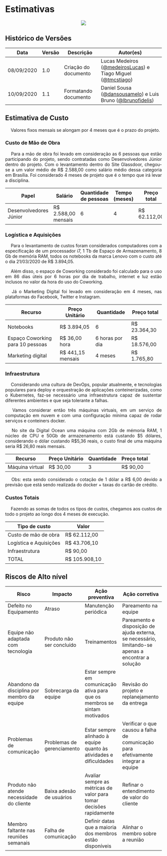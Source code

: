 # Estimativas

<div style="display: flex; justify-content: center; align-items:center;">
    <img src="https://unbarqdsw.github.io/2020.1_G11_SYA/assets/estimativas/cost2.png">
</div>

## Histórico de Versões

| Data | Versão | Descrição | Autor(es) |
| ---- | ------ | --------- | --------- |
| 08/09/2020 | 1.0 | Criação do documento | Lucas Medeiros ([@medeirosLucas](https://github.com/medeiroslucas)) e Tiago Miguel ([@tmcstiago](https://github.com/tmcstiago)) |
| 10/09/2020 | 1.1 | Formatando documento | Daniel Sousa ([@dansousamelo](https://github.com/dansousamelo))  e Luis Bruno ([@lbrunofidelis](https://github.com/lbrunofidelis)) |

## Estimativa de Custo
<p align="justify">&emsp;
  Valores fixos mensais se alongam por 4 meses que é o prazo do projeto.
</p>

### Custo de Mão de Obra
<p align="justify">&emsp;
  Para a mão de obra foi levado em consideração as 6 pessoas que estão participando do projeto, sendo contratadas como Desenvolvedores Júnior dentro do projeto. Com o levantamento dentro do Site Glassdoor, chegou-se a um valor médio de R$ 2.588,00 como salário médio dessa categoria em Brasília. Foi considerado 4 meses de projeto que é o tempo que irá levar a disciplina.
</p>

| Papel                  | Salário             | Quantidade de pessoas | Tempo (meses) | Preço total  |
|------------------------|---------------------|-----------------------|---------------|--------------|
| Desenvolvedores Júnior | R$ 2.588,00 mensais | 6                     | 4             | R$ 62.112,00 |

### Logística e Aquisições

<p align="justify">&emsp;
  Para o levantamento de custos foram considerados computadores com a especificação de um processador i7, 1 Tb de Espaço de Armazenamento, 8 Gb de memória RAM, todos os notebooks da marca Lenovo com o custo até o dia 21/03/2020 de R$ 3.894,05.
</p>

<p align="justify">&emsp;
  Além disso, o espaço de Coworking considerado foi calculado para o uso em 86 dias úteis por 6 horas por dia de trabalho, internet e luz estão inclusos no valor da hora do uso do Coworking.
</p>

<p align="justify">&emsp;
  Já o Marketing Digital foi levado em consideração em 4 meses, nas plataformas do Facebook, Twitter e Instagram.
</p>

| Recurso                          | Preço Unitário    | Quantidade      | Preço total  |
|----------------------------------|-------------------|-----------------|--------------|
| Notebooks                        | R$ 3.894,05       | 6               | R$ 23.364,30 |
| Espaço Coworking para 10 pessoas | R$ 36,00 hora     | 6 horas por dia | R$ 18.576,00 |
| Marketing digital                | R$ 441,15 mensais | 4 meses         | R$ 1.765,80  |

### Infraestrutura

<p align="justify">&emsp;
  Considerando uma cultura de DevOps, popular atualmente, e tecnologias populares para deploy e orquestração de aplicações conteinerizadas, como o Kubernetes, faz-se necessário uma infraestrutura capaz de sustentar diferentes ambientes e que seja tolerante a falhas.
</p>

<p align="justify">&emsp;
  Vamos considerar então três máquinas virtuais, em um serviço de computação em nuvem e com uma configuração mínima capaz de rodar serviços e conteiners docker.
</p>

<p align="justify">&emsp;
  No site da Digital Ocean uma máquina com 2Gb de mémoria RAM, 1 núcleo de CPU e 50Gb de armazenamento está custando $5 dólares, considerando o dólar custando R$5,36 reais, o custo final de uma máquina seria R$ 26,80 reais mensais.
</p>

| Recurso         | Preço Unitário | Quantidade | Preço total |
|-----------------|----------------|------------|-------------|
| Máquina virtual | R$ 30,00       | 3          | R$ 90,00    |

<p align="justify">&emsp;
  Obs: esta sendo considerado o cotação de 1 dólar a R$ 6,00 devido a previsão que está sendo realizada do docker + taxas do cartão de crédito.
</p>

### Custos Totais

<p align="justify">&emsp;
  Fazendo as somas de todos os tipos de custos, chegamos aos custos de todo o projeto ao longo dos 4 meses de execução.
</p>

| Tipo de custo          | Valor         |
|------------------------|---------------|
| Custo de mão de obra   | R$ 62.112,00  |
| Logística e Aquisições | R$ 43.706,10  |
| Infraestrutura         | R$ 90,00      |
| TOTAL                  | R$ 105.908,10 |

## Riscos de Alto nível

| Risco                                       | Impacto                    | Ação preventiva                                                           | Ação corretiva                                                                                     |
|---------------------------------------------|----------------------------|---------------------------------------------------------------------------|----------------------------------------------------------------------------------------------------|
| Defeito no Equipamento                      | Atraso                     | Manutenção periódica                                                      | Pareamento na equipe                                                                               |
| Equipe não adaptada com tecnologia          | Produto não ser concluído  | Treinamentos                                                              | Pareamento e disposição de ajuda externa, se necessário, limitando-se apenas a encontrar a solução |
| Abandono da disciplina por membro da equipe | Sobrecarga da equipe       | Estar sempre em comunicação ativa para que os membros se sintam motivados | Revisão do projeto e replanejamento da entrega                                                     |
| Problemas de comunicação                    | Problemas de gerenciamento | Estar sempre alinhado à equipe quanto às atividades e dificuldades        | Verificar o que causou a falha de comunicação para efetivamente integrar a equipe                  |
| Produto não atende necessidade do cliente   | Baixa adesão de usuários   | Avaliar sempre as métricas de valor para tomar decisões rapidamente       | Refinar o entendimento de valor do cliente                                                         |
| Membro faltante nas reuniões semanais       | Falha de comunicação       | Definir datas que a maioria dos membros estão disponíveis                 | Alinhar o membro sobre a reunião                                                                   |